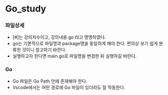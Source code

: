 # Go_study

### 파일상세
- [#]는 강의차수이고, 강의내용.go 라고 명명하였다.
- go는 기본적으로 파일명과 package명을 동일하게 해야 한다.
  편의상 보기 쉽게 분류한 것이니 참고하기 바란다.
- 실행하고자 한다면 main.go로 파일명을 변경한 뒤 실행하길 바란다.

### Go
- Go 파일은 Go Path 안에 존재해야 한다.
- Vscode에서는 어떤 경로에 Go 파일이 있더라도 잘 작동한다.
